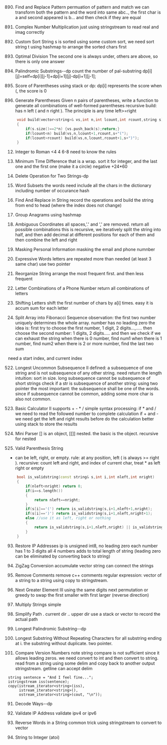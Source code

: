 890. Find and Replace Pattern
permuation of pattern and match
we can transform both the pattern and the word into same abc.., the first char is a and second appeared is b...
and then check if they are equal

537. Complex Number Multiplication
just using stringstream to read real and imag correctly

791. Custom Sort String
s is sorted using some custom sort, we need sort string t
using hashmap to arrange the sorted chars first

553. Optimal Division
The second one is always under, others are above, so there is only one answer

647. Palindromic Substrings--dp
count the number of pal-substring
dp[i][j]=self+dp[i][j-1]+dp[i+1][j]-dp[i+1][j-1];

856. Score of Parentheses
using stack
or dp: dp[i] represents the score 
when (, the score is 0

22. Generate Parentheses
Given n pairs of parentheses, write a function to generate all combinations of well-formed parentheses
recursive build: has n left ( and n right ). The principle is any time left>=right
```cpp
    void build(vector<string>& vs,int n,int lcount,int rcount,string s)
    {
        if(s.size()==2*n) {vs.push_back(s);return;}
        if(lcount<n) build(vs,n,lcount+1,rcount,s+"(");
        if(lcount>rcount) build(vs,n,lcount,rcount+1,s+")");
    }
```
12. Integer to Roman
<4
4
6-8
need to know the rules

539. Minimum Time Difference
that is a wrap. sort it for integer, and the last one and the first one (make it a circle) negative +24*60

583. Delete Operation for Two Strings-dp
916. Word Subsets
the words need include all the chars in the dictionary including number of occurance
hash

833. Find And Replace in String
record the operations
and build the string from end to head (where the index does not change)

49. Group Anagrams
using hashmap

816. Ambiguous Coordinates
all spaces,'.' and ',' are removed. return all possible combinations
this is recursive, we iteratively split the string into half, and then add decimal at different positions for each of them
and then combine the left and right

831. Masking Personal Information
masking the email and phone numnber

809. Expressive Words
letters are repeated more than needed (at least 3 same char)
use two pointer 


767. Reorganize String
arrange the most frequent first. and then less frequent

17. Letter Combinations of a Phone Number
return all combinations of letters

848. Shifting Letters
shift the first number of chars by a[i] times.
easy it is accum sum for each letter

842. Split Array into Fibonacci Sequence
observation: the first two number uniquely determines the whole array. number has no leading zero
the idea is:
first try to choose the first number, 1 digit, 2 digits...,.....
then choose the second number: 1 digits, 2 digits..... and then we check if we can exhaust the string
when there is 0 number, find num1
when there is 1 number, find num2
when there is 2 or more number, find the last two sum

need a start index, and current index

522. Longest Uncommon Subsequence II
defined: a subsequence of one string and is not subsequence of any other string. need return the length
intuition: 
sort in size. long subsequence cannot be subsequence of short strings
check if a str is subsequence of another string: using two pointer
the most important: the subsequence shall be one of the words. since if subsequence cannot be common, adding some more char is also not common.

227. Basic Calculator II
supports + - * /
simple syntax processing: 
if * and / we need to read the followed number to complete calculation
if + and - we need get the left and right results before do the calculation
better using stack to store the results

385. Mini Parser
[] is an object, [[]] nested. the basic is the object. recursive for nested

678. Valid Parenthesis String
* can be left, right, or empty.
rule: at any position, left ( is always >= right ).
recursive: count left and right, and index of current char, treat * as left right or empty
```cpp
    bool is_validstring(const string& s,int i,int nleft,int nright)
    {
        if(nleft<nright) return 0;
        if(i==s.length())
        {
            return nleft==nright;
        }
        if(s[i]=='(') return is_validstring(s,i+1,nleft+1,nright);
        if(s[i]==')') return is_validstring(s,i+1,nleft,nright+1);
        else //use it as left, right or nothing
        {
            return is_validstring(s,i+1,nleft,nright) || is_validstring(s,i+1,nleft+1,nright) || is_validstring(s,i+1,nleft,nright+1);
        }
    }
```
93. Restore IP Addresses
ip is unsigned int8, no leading zero
each number has 1 to 3 digits
all 4 numbers adds to total length of string
(leading zero can be eliminated by converting back to string)

6. ZigZag Conversion
accumulate vector string can connect the strings

722. Remove Comments
remove c++ comments
regular expression: 
vector of a string to a string using copy to stringstream.

556. Next Greater Element III
using the same digits
next permutation or greedy to swap the first smaller with first larger (reverse direction)

43. Multiply Strings
simple
71. Simplify Path
. current dir
.. upper dir
use a stack or vector to record the actual path

5. Longest Palindromic Substring--dp
3. Longest Substring Without Repeating Characters
for all substring ending at i. the substring without duplicate. two pointer.

165. Compare Version Numbers
note string compare is not sufficient since it allows leading zeros. we need convert to int and then convert to string.
read from a string using some delim and copy back to another output stringstream. getline can accept delim

    string sentence = "And I feel fine...";
    istringstream iss(sentence);
    copy(istream_iterator<string>(iss),
         istream_iterator<string>(),
         ostream_iterator<string>(cout, "\n"));
       
91. Decode Ways--dp
468. Validate IP Address
validate ipv4 or ipv6

151. Reverse Words in a String
common trick using stringstream to convert to vector

8. String to Integer (atoi)





